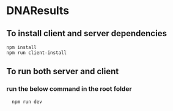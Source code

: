 # DNAResults

## To install client and server dependencies

```
npm install
npm run client-install
```

## To run both server and client
### run the below command in the root folder

```
  npm run dev
```
